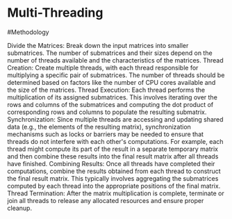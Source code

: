 # Multi-Threading


#Methodology


Divide the Matrices: Break down the input matrices into smaller submatrices. The number of submatrices and their sizes depend on the number of threads available and the characteristics of the matrices.
Thread Creation: Create multiple threads, with each thread responsible for multiplying a specific pair of submatrices. The number of threads should be determined based on factors like the number of CPU cores available and the size of the matrices.
Thread Execution: Each thread performs the multiplication of its assigned submatrices. This involves iterating over the rows and columns of the submatrices and computing the dot product of corresponding rows and columns to populate the resulting submatrix.
Synchronization: Since multiple threads are accessing and updating shared data (e.g., the elements of the resulting matrix), synchronization mechanisms such as locks or barriers may be needed to ensure that threads do not interfere with each other's computations. For example, each thread might compute its part of the result in a separate temporary matrix and then combine these results into the final result matrix after all threads have finished.
Combining Results: Once all threads have completed their computations, combine the results obtained from each thread to construct the final result matrix. This typically involves aggregating the submatrices computed by each thread into the appropriate positions of the final matrix.
Thread Termination: After the matrix multiplication is complete, terminate or join all threads to release any allocated resources and ensure proper cleanup.
